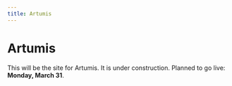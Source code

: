 ```yaml
---
title: Artumis
---
```


# Artumis
This will be the site for Artumis. It is under construction. Planned to go live: **Monday, March 31**.
